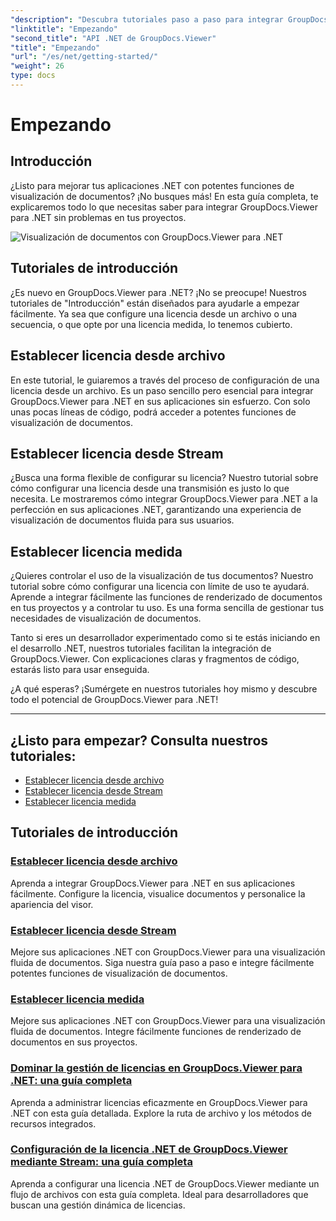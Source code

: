 ```yaml
---
"description": "Descubra tutoriales paso a paso para integrar GroupDocs.Viewer para .NET sin problemas en sus aplicaciones. Aprenda a configurar licencias y personalizar la apariencia del visor."
"linktitle": "Empezando"
"second_title": "API .NET de GroupDocs.Viewer"
"title": "Empezando"
"url": "/es/net/getting-started/"
"weight": 26
type: docs
---
```

# Empezando


## Introducción

¿Listo para mejorar tus aplicaciones .NET con potentes funciones de visualización de documentos? ¡No busques más! En esta guía completa, te explicaremos todo lo que necesitas saber para integrar GroupDocs.Viewer para .NET sin problemas en tus proyectos.

![Visualización de documentos con GroupDocs.Viewer para .NET](/viewer/getting-started/image.png)

## Tutoriales de introducción

¿Es nuevo en GroupDocs.Viewer para .NET? ¡No se preocupe! Nuestros tutoriales de "Introducción" están diseñados para ayudarle a empezar fácilmente. Ya sea que configure una licencia desde un archivo o una secuencia, o que opte por una licencia medida, lo tenemos cubierto.

## Establecer licencia desde archivo

En este tutorial, le guiaremos a través del proceso de configuración de una licencia desde un archivo. Es un paso sencillo pero esencial para integrar GroupDocs.Viewer para .NET en sus aplicaciones sin esfuerzo. Con solo unas pocas líneas de código, podrá acceder a potentes funciones de visualización de documentos.

## Establecer licencia desde Stream

¿Busca una forma flexible de configurar su licencia? Nuestro tutorial sobre cómo configurar una licencia desde una transmisión es justo lo que necesita. Le mostraremos cómo integrar GroupDocs.Viewer para .NET a la perfección en sus aplicaciones .NET, garantizando una experiencia de visualización de documentos fluida para sus usuarios.

## Establecer licencia medida

¿Quieres controlar el uso de la visualización de tus documentos? Nuestro tutorial sobre cómo configurar una licencia con límite de uso te ayudará. Aprende a integrar fácilmente las funciones de renderizado de documentos en tus proyectos y a controlar tu uso. Es una forma sencilla de gestionar tus necesidades de visualización de documentos.

Tanto si eres un desarrollador experimentado como si te estás iniciando en el desarrollo .NET, nuestros tutoriales facilitan la integración de GroupDocs.Viewer. Con explicaciones claras y fragmentos de código, estarás listo para usar enseguida.

¿A qué esperas? ¡Sumérgete en nuestros tutoriales hoy mismo y descubre todo el potencial de GroupDocs.Viewer para .NET!

---

## ¿Listo para empezar? Consulta nuestros tutoriales:

- [Establecer licencia desde archivo](./set-license-from-file/)
- [Establecer licencia desde Stream](./set-license-from-stream/)
- [Establecer licencia medida](./set-metered-license/)

## Tutoriales de introducción
### [Establecer licencia desde archivo](./set-license-from-file/)
Aprenda a integrar GroupDocs.Viewer para .NET en sus aplicaciones fácilmente. Configure la licencia, visualice documentos y personalice la apariencia del visor.
### [Establecer licencia desde Stream](./set-license-from-stream/)
Mejore sus aplicaciones .NET con GroupDocs.Viewer para una visualización fluida de documentos. Siga nuestra guía paso a paso e integre fácilmente potentes funciones de visualización de documentos.
### [Establecer licencia medida](./set-metered-license/)
Mejore sus aplicaciones .NET con GroupDocs.Viewer para una visualización fluida de documentos. Integre fácilmente funciones de renderizado de documentos en sus proyectos.
### [Dominar la gestión de licencias en GroupDocs.Viewer para .NET: una guía completa](./groupdocs-viewer-license-management-net/)
Aprenda a administrar licencias eficazmente en GroupDocs.Viewer para .NET con esta guía detallada. Explore la ruta de archivo y los métodos de recursos integrados.
### [Configuración de la licencia .NET de GroupDocs.Viewer mediante Stream: una guía completa](./groupdocs-viewer-net-license-stream-setup-guide/)
Aprenda a configurar una licencia .NET de GroupDocs.Viewer mediante un flujo de archivos con esta guía completa. Ideal para desarrolladores que buscan una gestión dinámica de licencias.